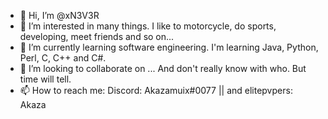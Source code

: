 - 👋 Hi, I’m @xN3V3R
- 👀 I’m interested in many things. I like to motorcycle, do sports, developing, meet friends and so on...
- 🌱 I’m currently learning software engineering. I'm learning Java, Python, Perl, C, C++ and C#.
- 💞️ I’m looking to collaborate on ... And don't really know with who. But time will tell.
- 📫 How to reach me: Discord: Akazamuix#0077 || and elitepvpers: Akaza

